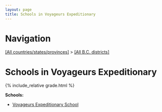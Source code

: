 ```yaml
---
layout: page
title: Schools in Voyageurs Expeditionary
---
```

# Navigation

[[All countries/states/provinces]](../..) > [[All B.C. districts]](..)

# Schools in Voyageurs Expeditionary

{% include_relative grade.html %}

**Schools:**

- [Voyageurs Expeditionary School](Voyageurs_Expeditionary_School.md)

